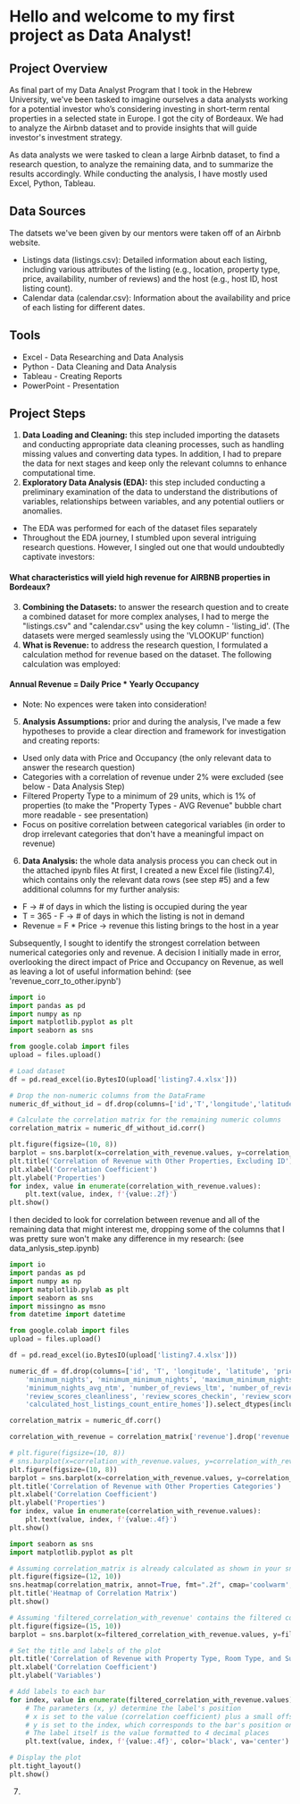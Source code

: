 # Hello and welcome to my first project as Data Analyst!
## Project Overview
As final part of my Data Analyst Program that I took in the Hebrew University, we've been tasked to imagine ourselves a data analysts working for a potential investor who’s considering investing in short-term rental properties in a selected state in Europe. I got the city of Bordeaux. We had to analyze the Airbnb dataset and to provide insights that will guide investor's investment strategy.

As data analysts we were tasked to clean a large Airbnb dataset, to find a research question, to analyze the remaining data, and to summarize the results accordingly. While conducting the analysis, I have mostly used Excel, Python, Tableau.

## Data Sources 
The datsets we've been given by our mentors were taken off of an Airbnb website.
- Listings data (listings.csv): Detailed information about each listing, including various attributes of the listing (e.g., location, property type, price, availability, number of reviews) and the host (e.g., host ID, host listing count).
- Calendar data (calendar.csv): Information about the availability and price of each listing for different dates.

## Tools
- Excel - Data Researching and Data Analysis
- Python - Data Cleaning and Data Analysis
- Tableau - Creating Reports
- PowerPoint - Presentation

## Project Steps 
1. **Data Loading and Cleaning:** this step included importing the datasets and conducting appropriate data cleaning processes, such as handling missing values and converting data types. In addition, I had to prepare the data for next stages and keep only the relevant columns to enhance computational time.
2. **Exploratory Data Analysis (EDA):** this step included conducting a preliminary examination of the data to understand the distributions of variables, relationships between variables, and any potential outliers or anomalies.
- The EDA was performed for each of the dataset files separately
- Throughout the EDA journey, I stumbled upon several intriguing research questions. However, I singled out one that would undoubtedly captivate investors:
#### What characteristics will yield high revenue for AIRBNB properties in Bordeaux?
3. **Combining the Datasets:** to answer the research question and to create a combined dataset for more complex analyses, I had to merge the "listings.csv" and "calendar.csv" using the key column - 'listing_id'. (The datasets were merged seamlessly using the 'VLOOKUP' function)
4. **What is Revenue:** to address the research question, I formulated a calculation method for revenue based on the dataset. The following calculation was employed:
#### Annual Revenue = Daily Price * Yearly Occupancy

  - Note: No expences were taken into consideration!

5. **Analysis Assumptions:** prior and during the analysis, I've made a few hypotheses to provide a clear direction and framework for investigation and creating reports:
  - Used only data with Price and Occupancy (the only relevant data to answer the research question)
  - Categories with a correlation of revenue under 2% were excluded (see below - Data Analysis Step)
  - Filtered Property Type to a minimum of 29 units, which is 1% of properties (to make the "Property Types - AVG Revenue" bubble chart more readable - see presentation)
  - Focus on positive correlation between categorical variables (in order to drop irrelevant categories that don't have a meaningful impact on revenue) 

6. **Data Analysis:** the whole data analysis process you can check out in the attached ipynb files
At first, I created a new Excel file (listing7.4), which contains only the relevant data rows (see step #5) and a few additional columns for my further analysis:
- F -> # of days in which the listing is occupied during the year
- T = 365 - F -> # of days in which the listing is not in demand 
- Revenue = F * Price -> revenue this listing brings to the host in a year

Subsequently, I sought to identify the strongest correlation between numerical categories only and revenue. A decision I initially made in error, overlooking the direct impact of Price and Occupancy on Revenue, as well as leaving a lot of useful information behind: (see 'revenue_corr_to_other.ipynb')
```python
import io
import pandas as pd
import numpy as np
import matplotlib.pyplot as plt
import seaborn as sns

from google.colab import files
upload = files.upload()

# Load dataset
df = pd.read_excel(io.BytesIO(upload['listing7.4.xlsx']))

# Drop the non-numeric columns from the DataFrame
numeric_df_without_id = df.drop(columns=['id','T','longitude','latitude']).select_dtypes(include=[np.number])

# Calculate the correlation matrix for the remaining numeric columns
correlation_matrix = numeric_df_without_id.corr() 

plt.figure(figsize=(10, 8))
barplot = sns.barplot(x=correlation_with_revenue.values, y=correlation_with_revenue.index, palette='coolwarm')
plt.title('Correlation of Revenue with Other Properties, Excluding ID')
plt.xlabel('Correlation Coefficient')
plt.ylabel('Properties')
for index, value in enumerate(correlation_with_revenue.values):
    plt.text(value, index, f'{value:.2f}')
plt.show()
```

I then decided to look for correlation between revenue and all of the remaining data that might interest me, dropping some of the columns that I was pretty sure won't make any difference in my research: (see data_anlysis_step.ipynb)
```python
import io
import pandas as pd
import numpy as np
import matplotlib.pylab as plt
import seaborn as sns
import missingno as msno
from datetime import datetime

from google.colab import files
upload = files.upload()

df = pd.read_excel(io.BytesIO(upload['listing7.4.xlsx']))

numeric_df = df.drop(columns=['id', 'T', 'longitude', 'latitude', 'price', 'F', 'host_since', 'accommodates',
    'minimum_nights', 'minimum_minimum_nights', 'maximum_minimum_nights',
    'minimum_nights_avg_ntm', 'number_of_reviews_ltm', 'number_of_reviews_l30d',
    'review_scores_cleanliness', 'review_scores_checkin', 'review_scores_value',
    'calculated_host_listings_count_entire_homes']).select_dtypes(include=[np.number])

correlation_matrix = numeric_df.corr()

correlation_with_revenue = correlation_matrix['revenue'].drop('revenue').sort_values(ascending=False)

# plt.figure(figsize=(10, 8))
# sns.barplot(x=correlation_with_revenue.values, y=correlation_with_revenue.index, palette='coolwarm')
plt.figure(figsize=(10, 8))
barplot = sns.barplot(x=correlation_with_revenue.values, y=correlation_with_revenue.index, palette='coolwarm')
plt.title('Correlation of Revenue with Other Properties Categories')
plt.xlabel('Correlation Coefficient')
plt.ylabel('Properties')
for index, value in enumerate(correlation_with_revenue.values):
    plt.text(value, index, f'{value:.4f}')
plt.show()

import seaborn as sns
import matplotlib.pyplot as plt

# Assuming correlation_matrix is already calculated as shown in your snippet
plt.figure(figsize=(12, 10))
sns.heatmap(correlation_matrix, annot=True, fmt=".2f", cmap='coolwarm', linewidths=.5)
plt.title('Heatmap of Correlation Matrix')
plt.show()

# Assuming 'filtered_correlation_with_revenue' contains the filtered correlations
plt.figure(figsize=(15, 10))
barplot = sns.barplot(x=filtered_correlation_with_revenue.values, y=filtered_correlation_with_revenue.index, palette = 'tab10')

# Set the title and labels of the plot
plt.title('Correlation of Revenue with Property Type, Room Type, and Superhost Status (Filtered)')
plt.xlabel('Correlation Coefficient')
plt.ylabel('Variables')

# Add labels to each bar
for index, value in enumerate(filtered_correlation_with_revenue.values):
    # The parameters (x, y) determine the label's position
    # x is set to the value (correlation coefficient) plus a small offset to place it outside the bar
    # y is set to the index, which corresponds to the bar's position on the y-axis
    # The label itself is the value formatted to 4 decimal places
    plt.text(value, index, f'{value:.4f}', color='black', va='center')

# Display the plot
plt.tight_layout()
plt.show()


```
7. 



